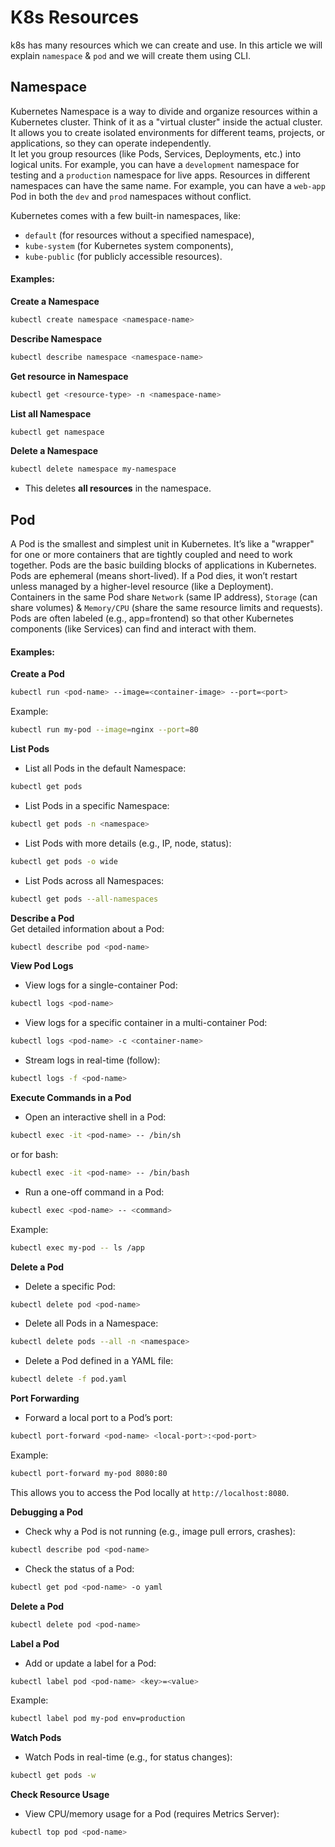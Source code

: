 # K8s Resources
k8s has many resources which we can create and use. In this article we will explain `namespace` & `pod` and we will create them using CLI. 

## **Namespace**
Kubernetes Namespace is a way to divide and organize resources within a Kubernetes cluster. Think of it as a "virtual cluster" inside the actual cluster. It allows you to create isolated environments for different teams, projects, or applications, so they can operate independently.    
It let you group resources (like Pods, Services, Deployments, etc.) into logical units. For example, you can have a `development` namespace for testing and a `production` namespace for live apps. Resources in different namespaces can have the same name. For example, you can have a `web-app` Pod in both the `dev` and `prod` namespaces without conflict.      

Kubernetes comes with a few built-in namespaces, like:
- `default` (for resources without a specified namespace),   
- `kube-system` (for Kubernetes system components),   
- `kube-public` (for publicly accessible resources).

#### Examples:

**Create a Namespace**   
```bash
kubectl create namespace <namespace-name>
```   
**Describe Namespace**    
```bash
kubectl describe namespace <namespace-name>
```
**Get resource in Namespace**    
```bash
kubectl get <resource-type> -n <namespace-name>
```   
**List all Namespace**    
```bash
kubectl get namespace
```   
 **Delete a Namespace**    
```bash
kubectl delete namespace my-namespace
```
- This deletes **all resources** in the namespace.   


## **Pod**
A Pod is the smallest and simplest unit in Kubernetes. It’s like a "wrapper" for one or more containers that are tightly coupled and need to work together. Pods are the basic building blocks of applications in Kubernetes. Pods are ephemeral (means short-lived). If a Pod dies, it won’t restart unless managed by a higher-level resource (like a Deployment).   
Containers in the same Pod share `Network` (same IP address), `Storage` (can share volumes) & `Memory/CPU` (share the same resource limits and requests). Pods are often labeled (e.g., app=frontend) so that other Kubernetes components (like Services) can find and interact with them.


#### Examples:

**Create a Pod**
```bash
kubectl run <pod-name> --image=<container-image> --port=<port>
```
Example:
```bash
kubectl run my-pod --image=nginx --port=80
```

**List Pods**   
- List all Pods in the default Namespace:
```bash
kubectl get pods
```
- List Pods in a specific Namespace:
```bash
kubectl get pods -n <namespace>
```
- List Pods with more details (e.g., IP, node, status):
```bash
kubectl get pods -o wide
```
- List Pods across all Namespaces:
```bash
kubectl get pods --all-namespaces
```

**Describe a Pod**    
Get detailed information about a Pod:
```bash
kubectl describe pod <pod-name>
```

**View Pod Logs**   
- View logs for a single-container Pod:
```bash
kubectl logs <pod-name>
```
- View logs for a specific container in a multi-container Pod:
```bash
kubectl logs <pod-name> -c <container-name>
```
- Stream logs in real-time (follow):
```bash
kubectl logs -f <pod-name>
```

**Execute Commands in a Pod**   
- Open an interactive shell in a Pod:
```bash
kubectl exec -it <pod-name> -- /bin/sh
```
or for bash:
```bash
kubectl exec -it <pod-name> -- /bin/bash
```
- Run a one-off command in a Pod:
```bash
kubectl exec <pod-name> -- <command>
```
Example:
```bash
kubectl exec my-pod -- ls /app
```

**Delete a Pod**     
- Delete a specific Pod:
```bash
kubectl delete pod <pod-name>
```
- Delete all Pods in a Namespace:
```bash
kubectl delete pods --all -n <namespace>
```
- Delete a Pod defined in a YAML file:
```bash
kubectl delete -f pod.yaml
```

**Port Forwarding**   
- Forward a local port to a Pod’s port:
```bash
kubectl port-forward <pod-name> <local-port>:<pod-port>
```
Example:
```bash
kubectl port-forward my-pod 8080:80
```
This allows you to access the Pod locally at `http://localhost:8080`.

**Debugging a Pod**   
- Check why a Pod is not running (e.g., image pull errors, crashes):
```bash
kubectl describe pod <pod-name>
```
- Check the status of a Pod:
```bash
kubectl get pod <pod-name> -o yaml
```

**Delete a Pod**   
```bash
kubectl delete pod <pod-name>
```

**Label a Pod**   
- Add or update a label for a Pod:
```bash
kubectl label pod <pod-name> <key>=<value>
```
Example:
```bash
kubectl label pod my-pod env=production
```

**Watch Pods**   
- Watch Pods in real-time (e.g., for status changes):
```bash
kubectl get pods -w
```

**Check Resource Usage**   
- View CPU/memory usage for a Pod (requires Metrics Server):
```bash
kubectl top pod <pod-name>
```


